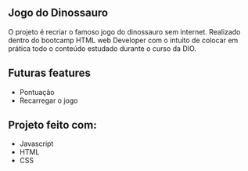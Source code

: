 ## Jogo do Dinossauro

O projeto é recriar o famoso jogo do dinossauro sem internet. Realizado dentro do bootcamp HTML web Developer com o intuito de colocar em prática todo o conteúdo estudado durante o curso da DIO.

## Futuras features

 - Pontuação
 - Recarregar o jogo

## Projeto feito com:

 - Javascript
 - HTML
 - CSS
